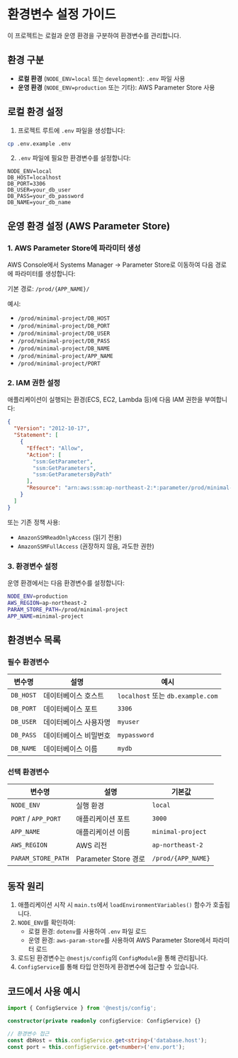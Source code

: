 # 환경변수 설정 가이드

이 프로젝트는 로컬과 운영 환경을 구분하여 환경변수를 관리합니다.

## 환경 구분

- **로컬 환경** (`NODE_ENV=local` 또는 `development`): `.env` 파일 사용
- **운영 환경** (`NODE_ENV=production` 또는 기타): AWS Parameter Store 사용

## 로컬 환경 설정

1. 프로젝트 루트에 `.env` 파일을 생성합니다:
```bash
cp .env.example .env
```

2. `.env` 파일에 필요한 환경변수를 설정합니다:
```env
NODE_ENV=local
DB_HOST=localhost
DB_PORT=3306
DB_USER=your_db_user
DB_PASS=your_db_password
DB_NAME=your_db_name
```

## 운영 환경 설정 (AWS Parameter Store)

### 1. AWS Parameter Store에 파라미터 생성

AWS Console에서 Systems Manager → Parameter Store로 이동하여 다음 경로에 파라미터를 생성합니다:

기본 경로: `/prod/{APP_NAME}/`

예시:
- `/prod/minimal-project/DB_HOST`
- `/prod/minimal-project/DB_PORT`
- `/prod/minimal-project/DB_USER`
- `/prod/minimal-project/DB_PASS`
- `/prod/minimal-project/DB_NAME`
- `/prod/minimal-project/APP_NAME`
- `/prod/minimal-project/PORT`

### 2. IAM 권한 설정

애플리케이션이 실행되는 환경(ECS, EC2, Lambda 등)에 다음 IAM 권한을 부여합니다:

```json
{
  "Version": "2012-10-17",
  "Statement": [
    {
      "Effect": "Allow",
      "Action": [
        "ssm:GetParameter",
        "ssm:GetParameters",
        "ssm:GetParametersByPath"
      ],
      "Resource": "arn:aws:ssm:ap-northeast-2:*:parameter/prod/minimal-project/*"
    }
  ]
}
```

또는 기존 정책 사용:
- `AmazonSSMReadOnlyAccess` (읽기 전용)
- `AmazonSSMFullAccess` (권장하지 않음, 과도한 권한)

### 3. 환경변수 설정

운영 환경에서는 다음 환경변수를 설정합니다:

```bash
NODE_ENV=production
AWS_REGION=ap-northeast-2
PARAM_STORE_PATH=/prod/minimal-project
APP_NAME=minimal-project
```

## 환경변수 목록

### 필수 환경변수

| 변수명 | 설명 | 예시 |
|--------|------|------|
| `DB_HOST` | 데이터베이스 호스트 | `localhost` 또는 `db.example.com` |
| `DB_PORT` | 데이터베이스 포트 | `3306` |
| `DB_USER` | 데이터베이스 사용자명 | `myuser` |
| `DB_PASS` | 데이터베이스 비밀번호 | `mypassword` |
| `DB_NAME` | 데이터베이스 이름 | `mydb` |

### 선택 환경변수

| 변수명 | 설명 | 기본값 |
|--------|------|--------|
| `NODE_ENV` | 실행 환경 | `local` |
| `PORT` / `APP_PORT` | 애플리케이션 포트 | `3000` |
| `APP_NAME` | 애플리케이션 이름 | `minimal-project` |
| `AWS_REGION` | AWS 리전 | `ap-northeast-2` |
| `PARAM_STORE_PATH` | Parameter Store 경로 | `/prod/{APP_NAME}` |

## 동작 원리

1. 애플리케이션 시작 시 `main.ts`에서 `loadEnvironmentVariables()` 함수가 호출됩니다.
2. `NODE_ENV`를 확인하여:
   - 로컬 환경: `dotenv`를 사용하여 `.env` 파일 로드
   - 운영 환경: `aws-param-store`를 사용하여 AWS Parameter Store에서 파라미터 로드
3. 로드된 환경변수는 `@nestjs/config`의 `ConfigModule`을 통해 관리됩니다.
4. `ConfigService`를 통해 타입 안전하게 환경변수에 접근할 수 있습니다.

## 코드에서 사용 예시

```typescript
import { ConfigService } from '@nestjs/config';

constructor(private readonly configService: ConfigService) {}

// 환경변수 접근
const dbHost = this.configService.get<string>('database.host');
const port = this.configService.get<number>('env.port');
```

